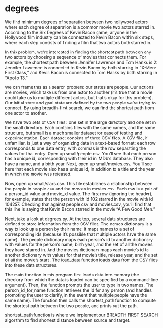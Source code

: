 # degrees
We find minimum degrees of separation between two hollywood actors where each degree of separation is a common movie two actors starred in.
According to the Six Degrees of Kevin Bacon game, anyone in the Hollywood film industry can be connected to Kevin Bacon within six steps,
where each step consists of finding a film that two actors both starred in.

In this problem, we’re interested in finding the shortest path between any two actors by choosing a sequence of movies that connects them.
For example, the shortest path between Jennifer Lawrence and Tom Hanks is 2: Jennifer Lawrence is connected to Kevin Bacon by both starring in “X-Men: First Class,” and Kevin Bacon is connected to Tom Hanks by both starring in “Apollo 13.”

We can frame this as a search problem: our states are people.
Our actions are movies, which take us from one actor to another (it’s true that a movie could take us to multiple different actors, but that’s okay for this problem).
Our initial state and goal state are defined by the two people we’re trying to connect. By using breadth-first search, we can find the shortest path from one actor to another.

We have two sets of CSV files : one set in the large directory and one set in the small directory.
Each contains files with the same names, and the same structure, but small is a much smaller dataset for ease of testing and experimentation.
Each dataset consists of three CSV files. A CSV file, if unfamiliar, is just a way of organizing data in a text-based format: each row corresponds to one data entry, with commas in the row separating the values for that entry.
Open up small/people.csv. You’ll see that each person has a unique id, corresponding with their id in IMDb’s database. They also have a name, and a birth year.
Next, open up small/movies.csv. You’ll see here that each movie also has a unique id, in addition to a title and the year in which the movie was released.

Now, open up small/stars.csv. This file establishes a relationship between the people in people.csv and the movies in movies.csv.
Each row is a pair of a person_id value and movie_id value.
The first row (ignoring the header), for example, states that the person with id 102 starred in the movie with id 104257.
Checking that against people.csv and movies.csv, you’ll find that this line is saying that Kevin Bacon starred in the movie “A Few Good Men.”

Next, take a look at degrees.py. At the top, several data structures are defined to store information from the CSV files.
The names dictionary is a way to look up a person by their name: it maps names to a set of corresponding ids (because it’s possible that multiple actors have the same name). 
The people dictionary maps each person’s id to another dictionary with values for the person’s name, birth year, and the set of all the movies they have starred in.
And the movies dictionary maps each movie’s id to another dictionary with values for that movie’s title, release year, and the set of all the movie’s stars.
The load_data function loads data from the CSV files into these data structures.

The main function in this program first loads data into memory (the directory from which the data is loaded can be specified by a command-line argument).
Then, the function prompts the user to type in two names. The person_id_for_name function retrieves the id for any person (and handles prompting the user to clarify, in the event that multiple people have the same name).
The function then calls the shortest_path function to compute the shortest path between the two people, and prints out the path.

shortest_path function is where we implement our BREADTH FIRST SEARCH algorithm to find shortest distance between source and target.
